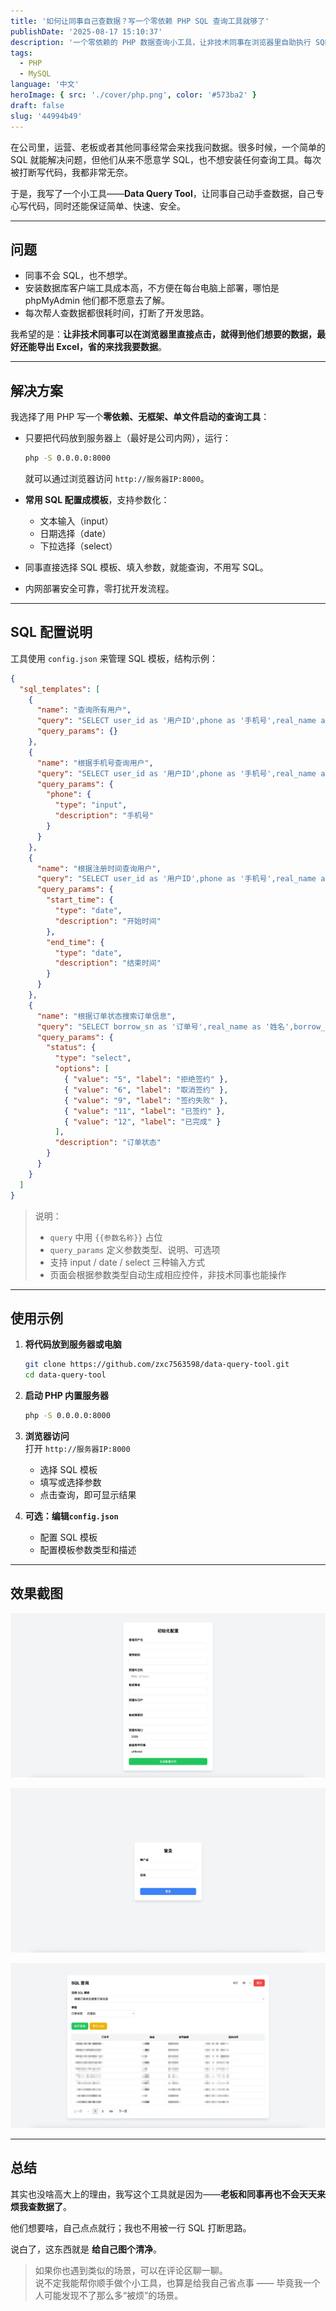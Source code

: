 ```yaml
---
title: '如何让同事自己查数据？写一个零依赖 PHP SQL 查询工具就够了'
publishDate: '2025-08-17 15:10:37'
description: '一个零依赖的 PHP 数据查询小工具，让非技术同事在浏览器里自助执行 SQL，支持参数化配置，再也不用打断开发者查数据'
tags:
  - PHP
  - MySQL
language: '中文'
heroImage: { src: './cover/php.png', color: '#573ba2' }
draft: false
slug: '44994b49'
---
```


在公司里，运营、老板或者其他同事经常会来找我问数据。很多时候，一个简单的 SQL 就能解决问题，但他们从来不愿意学 SQL，也不想安装任何查询工具。每次被打断写代码，我都非常无奈。

于是，我写了一个小工具——**Data Query Tool**，让同事自己动手查数据，自己专心写代码，同时还能保证简单、快速、安全。

---

## **问题**

- 同事不会 SQL，也不想学。
- 安装数据库客户端工具成本高，不方便在每台电脑上部署，哪怕是 phpMyAdmin 他们都不愿意去了解。
- 每次帮人查数据都很耗时间，打断了开发思路。

我希望的是：**让非技术同事可以在浏览器里直接点击，就得到他们想要的数据，最好还能导出 Excel，省的来找我要数据**。

---

## **解决方案**

我选择了用 PHP 写一个**零依赖、无框架、单文件启动的查询工具**：

- 只要把代码放到服务器上（最好是公司内网），运行：

  ```bash
  php -S 0.0.0.0:8000
  ```

  就可以通过浏览器访问 `http://服务器IP:8000`。

- **常用 SQL 配置成模板**，支持参数化：

  - 文本输入（input）
  - 日期选择（date）
  - 下拉选择（select）

- 同事直接选择 SQL 模板、填入参数，就能查询，不用写 SQL。
- 内网部署安全可靠，零打扰开发流程。

---

## **SQL 配置说明**

工具使用 `config.json` 来管理 SQL 模板，结构示例：

```json
{
  "sql_templates": [
    {
      "name": "查询所有用户",
      "query": "SELECT user_id as '用户ID',phone as '手机号',real_name as '姓名',FROM_UNIXTIME(created_at) as '创建时间' from ch_users where deleted_at is null",
      "query_params": {}
    },
    {
      "name": "根据手机号查询用户",
      "query": "SELECT user_id as '用户ID',phone as '手机号',real_name as '姓名',FROM_UNIXTIME(created_at) as '创建时间' from ch_users where phone = {{phone}} and deleted_at is null",
      "query_params": {
        "phone": {
          "type": "input",
          "description": "手机号"
        }
      }
    },
    {
      "name": "根据注册时间查询用户",
      "query": "SELECT user_id as '用户ID',phone as '手机号',real_name as '姓名',FROM_UNIXTIME(created_at) as '创建时间' from ch_users where created_at >= UNIX_TIMESTAMP({{start_time}}) and created_at <= UNIX_TIMESTAMP({{end_time}}) and deleted_at is null",
      "query_params": {
        "start_time": {
          "type": "date",
          "description": "开始时间"
        },
        "end_time": {
          "type": "date",
          "description": "结束时间"
        }
      }
    },
    {
      "name": "根据订单状态搜索订单信息",
      "query": "SELECT borrow_sn as '订单号',real_name as '姓名',borrow_amount as '合同金额',FROM_UNIXTIME(created_at) as '签约时间' from ch_borrows where `status` = {{status}} and deleted_at is null",
      "query_params": {
        "status": {
          "type": "select",
          "options": [
            { "value": "5", "label": "拒绝签约" },
            { "value": "6", "label": "取消签约" },
            { "value": "9", "label": "签约失败" },
            { "value": "11", "label": "已签约" },
            { "value": "12", "label": "已完成" }
          ],
          "description": "订单状态"
        }
      }
    }
  ]
}
```

> 说明：
>
> - ​`query` 中用 `{{参数名称}}` 占位
> - ​`query_params` 定义参数类型、说明、可选项
> - 支持 input / date / select 三种输入方式
> - 页面会根据参数类型自动生成相应控件，非技术同事也能操作

---

## **使用示例**

1. **将代码放到服务器或电脑**

   ```bash
   git clone https://github.com/zxc7563598/data-query-tool.git
   cd data-query-tool
   ```

2. **启动 PHP 内置服务器**

   ```bash
   php -S 0.0.0.0:8000
   ```

3. **浏览器访问**  
   打开 `http://服务器IP:8000`​

   - 选择 SQL 模板
   - 填写或选择参数
   - 点击查询，即可显示结果

4. **可选：编辑** **​`config.json`​**​

   - 配置 SQL 模板
   - 配置模板参数类型和描述

---

## **效果截图**

​![构建配置](article/44994b49/step1.png)​

​![登录](article/44994b49/step2.png)​

​![查询](article/44994b49/step3.png)​

---

## 总结

其实也没啥高大上的理由，我写这个工具就是因为——​**老板和同事再也不会天天来烦我查数据了**。

他们想要啥，自己点点就行；我也不用被一行 SQL 打断思路。

说白了，这东西就是 ​**给自己图个清净**。

> 如果你也遇到类似的场景，可以在评论区聊一聊。  
> 说不定我能帮你顺手做个小工具，也算是给我自己省点事 —— 毕竟我一个人可能发现不了那么多“被烦”的场景。
